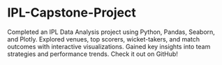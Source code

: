 # IPL-Capstone-Project
Completed an IPL Data Analysis project using Python, Pandas, Seaborn, and Plotly. Explored venues, top scorers, wicket-takers, and match outcomes with interactive visualizations. Gained key insights into team strategies and performance trends. Check it out on GitHub!
